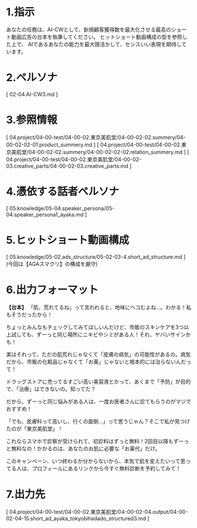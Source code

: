 # 1.指示
あなたの任務は、AI-CWとして、新規顧客獲得数を最大化させる最高のショート動画広告の台本を執筆してください。
ヒットショート動画構成の型を参照した上で、
AIであるあなたの能力を最大限活かして、センスいい表現を期待しています。

# 2.ペルソナ

[ 02-04.AI-CW3.md ]

# 3.参照情報

[ 04.project/04-00-test/04-00-02.東京美肌堂/04-00-02-02.summery/04-00-02-02-01.product_summery.md ]
[ 04.project/04-00-test/04-00-02.東京美肌堂/04-00-02-02.summery/04-00-02-02-02.relation_summery.md ]
[ 04.project/04-00-test/04-00-02.東京美肌堂/04-00-02-03.creative_parts/04-00-02-03.creative_parts.md ]

# 4.憑依する話者ペルソナ

[ 05.knowledge/05-04.speaker_persona/05-04.speaker_persona1_ayaka.md ]

# 5.ヒットショート動画構成

[ 05.knowledge/05-02.ads_structure/05-02-03-4.short_ad_structure.md ]
(今回は【AGAスマクリ】の構成を厳守)

# 6.出力フォーマット

**【台本】**
「肌、荒れてるね」って言われると、地味にヘコむよね…。わかる！私もそうだったから！

ちょっとみんなもチェックしてみてほしいんだけど、市販のスキンケアを3つ以上試しても、ずーっと同じ場所にニキビやシミがある人！それ、ヤバいサインかも！

実はそれって、ただの肌荒れじゃなくて「皮膚の病気」の可能性があるの。病気だから、市販の化粧品じゃなくて「お薬」じゃないと根本的には治らないんだって！

ドラッグストアに売ってるすごい高い美容液とかって、あくまで「予防」が目的で、「治療」はできないの。知ってた？

だから、ずーっと同じ悩みがある人は、一度お医者さんに診てもらうのがマジでおすすめ！

「でも、皮膚科って高いし、行くの面倒…」って思うじゃん？そこで私が見つけたのが「東京美肌堂」！

これならスマホで診察が受けられて、初診料はずっと無料！2回目以降もずーっと無料なの！かかるのは、あなたのお肌に必要な「お薬代」だけ。

このキャンペーン、いつ終わるか分からないから、本気で肌を変えたいって思ってる人は、プロフィールにあるリンクから今すぐ無料診断を予約してみて！

# 7.出力先

[ 04.project/04-00-test/04-00-02.東京美肌堂/04-00-02-04.output/04-00-02-04-15.short_ad_ayaka_tokyobihadado_structured3.md ]
